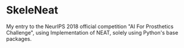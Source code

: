 # SkeleNeat
My entry to the NeurIPS 2018 official competition "AI For Prosthetics Challenge", using Implementation of NEAT, solely using Python's base packages.
